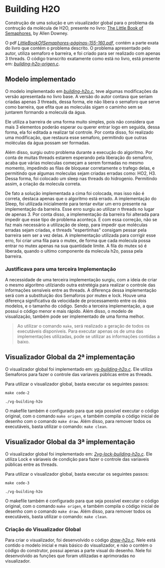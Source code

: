 # Building H2O

Construção de uma solução e um visualizador global para o problema da contrução da molécula de H2O, presente no livro: [The Little Book of Semaphores](https://greenteapress.com/wp/semaphores/), by Allen Downey.

O pdf [*LittleBookOfSemaphores-páginas-155-160.pdf*](LittleBookOfSemaphores-páginas-155-160.pdf),
contém a parte exata do livro que contém o problema descrito. O problema apresentado pelo autor,
utiliza semaforo e barreira, e foi criado para ser realizado com apenas 3 threads.
O código transcrito exatamente como está no livro, está presente em:
[*building-h2o-origen.c*](building-h2o-origen.c).

## Modelo implementado

O modelo implementado em [*building-h2o.c*](building-h2o.c), teve algumas modificações da versão apresentada
no livro base. A versão do autor contava que seriam criadas apenas 3 threads, dessa forma,
ele não libera o semaforo que serve como barreira, que efita que as moleculás
sigam o caminho sem se juntarem formando a moleculá da água.

Ele utiliza a barreira de uma forma muito simples, pois não considera que mais 3 elementos poderão
esperar ou querer entrar logo em seguida, dessa forma, ela foi editada a realizar tal controle.
Por conta disso, foi realizado uma modificação, que restaura esse semaforo, permitindo
que outras moléculas da água possam ser formadas.

Além disso, surgiu outro problema durante a execução do algoritmo. Por conta de muitas threads
estarem esperando pela liberação do semaforo, acaba que várias moleculas começam
a serem formadas no mesmo momento, impedindo as filas de bloquear corretamente
o trafego delas, e permitindo que algumas moleculas sejam criadas erradas como: HO2, H3.
Dessa forma, foi colocado um sleep nas threads do hidrogenio.
Permitindo assim, a criação da molecula correta.

De fato a solução implementada a cima foi colocada, mas isso não é correta, destaca apenas que o algoritmo está errado.
A implementação do Sleep, foi utilizada inicialmente para tentar evitar um erro presente
na implementação da barreira. Esse erro surgiu ao utilizar n threads no lugar de apenas 3.
Por conta disso, a implementação da barreira foi alterada para impedir que esse tipo de problema aconteça.
E com essa correção, não se faz mais necessário a utilização de sleep, para impedir que moléculas erradas
sejam criadas, e threads "espertinhas" consigam pessar pela barreira sem ser a vez delas.
A implementação utilizada para corrigir esse erro, foi criar uma fila para o mutex,
de forma que cada molecula possa entrar no mutex apenas na sua quantidade limite.
A fila do mutex só é liberada, quando o ultimo componente da molecula h2o, passa pela barreira.

### Justificava para uma terceira Implementação

A necessidade de uma terceira implementação surgiu, com a ideia de criar o mesmo algoritmo
utilziando outra estretégia para realizar o controle das informações sensíveis entre as threads.
A diferença dessa implementação será com a substituição dos Semaforos por mutex e lock.
Houve uma diferença significativa da velocidade de processamento entre os dois modelos,
e o tamanho do código. Sendo a terceira implementação, a que possui o código
menor e mais rápido. Além disso, o modelo de visualização, também pode ser
implementado de uma forma melhor.

> Ao utilizar o comando `make`, será realizado a geração de todos os executáveis disponiveis.
Para executar apenas os de uma das implementações utilizadas, pode se utilizar as informações
contidas a baixo.

## Visualizador Global da 2ª implementação

O visualizador global foi implementado em: [*vg-building-h2o.c*](vg-building-h2o.c).
Ele utiliza Semaforos para fazer o controle das variaveis públicas entre as threads.

Para utilizar o visualizador global, basta executar os seguintes passos:

`make code-2`

`./vg-building-h2o`

O makefile também é configurado para que seja possível executar o código original,
com o comando `make origen`, e também compila o código inicial de desenho com o
comando `make draw`. Além disso, para remover todos os executáveis, basta
utilizar o comando: `make clean`.

## Visualizador Global da 3ª implementação

O visualizador global foi implementado em: [*2vg-lock-building-h2o.c*](2vg-lock-building-h2o.c).
Ele utiliza Lock e váriaveis de condição para fazer o controle das variaveis públicas entre as threads.

Para utilizar o visualizador global, basta executar os seguintes passos:

`make code-3`

`./vg-building-h2o`

O makefile também é configurado para que seja possível executar o código original,
com o comando `make origen`, e também compila o código inicial de desenho com o
comando `make draw`. Além disso, para remover todos os executáveis, basta
utilizar o comando: `make clean`.

### Criação do Visualizador Global

Para criar o visualizador, foi desenvolvido o código [*draw-h2o.c*](draw-h2o.c).
Nele está contido o modelo inicial e mais básico do visualizador, e não
o contém o código do construtor, possui apenas a parte visual do desenho.
Nele foi desenvolvido as funções que foram utilizadas e aprimoradas no visualizador.
